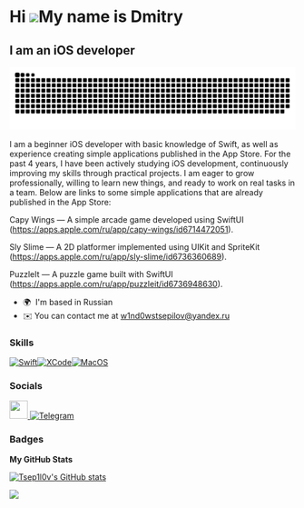 Hi ![](https://user-images.githubusercontent.com/18350557/176309783-0785949b-9127-417c-8b55-ab5a4333674e.gif)My name is Dmitry
==============================================================================================================================

I am an iOS developer
---------------------

<div id="header" style="text-align: center;">
  <img src="https://raw.githubusercontent.com/Platane/snk/output/github-contribution-grid-snake.svg" width="1000"/>
</div>

I am a beginner iOS developer with basic knowledge of Swift, as well as experience creating simple applications published in the App Store. For the past 4 years, I have been actively studying iOS development, continuously improving my skills through practical projects. I am eager to grow professionally, willing to learn new things, and ready to work on real tasks in a team. Below are links to some simple applications that are already published in the App Store: 

Capy Wings — A simple arcade game developed using SwiftUI (https://apps.apple.com/ru/app/capy-wings/id6714472051). 

Sly Slime — A 2D platformer implemented using UIKit and SpriteKit (https://apps.apple.com/ru/app/sly-slime/id6736360689). 

PuzzleIt — A puzzle game built with SwiftUI (https://apps.apple.com/ru/app/puzzleit/id6736948630).

* 🌍  I'm based in Russian
* ✉️  You can contact me at [w1nd0wstsepilov@yandex.ru](mailto:w1nd0wstsepilov@yandex.ru)

### Skills


<p align="left">
<a href="https://developer.apple.com/swift/" target="_blank" rel="noreferrer"><img src="https://raw.githubusercontent.com/danielcranney/readme-generator/main/public/icons/skills/swift-colored.svg" width="36" height="36" alt="Swift" /></a><a href="https://www.xcode.com" target="_blank" rel="noreferrer"><img src="https://raw.githubusercontent.com/danielcranney/readme-generator/main/public/icons/skills/xcode.svg" width="36" height="36" alt="XCode" /></a><a href="https://apple.com" target="_blank" rel="noreferrer"><img src="https://raw.githubusercontent.com/danielcranney/readme-generator/main/public/icons/skills/macos-colored.svg" width="36" height="36" alt="MacOS" /></a>
</p>


### Socials

<p align="left">
  <a href="https://www.github.com/Tsep1l0v" target="_blank" rel="noreferrer">
    <picture>
      <source media="(prefers-color-scheme: dark)" srcset="https://raw.githubusercontent.com/danielcranney/readme-generator/main/public/icons/socials/github-dark.svg" />
      <source media="(prefers-color-scheme: light)" srcset="https://raw.githubusercontent.com/danielcranney/readme-generator/main/public/icons/socials/github.svg" />
      <img src="https://raw.githubusercontent.com/danielcranney/readme-generator/main/public/icons/socials/github.svg" width="32" height="32" />
    </picture>
  </a>
  
  <a href="https://t.me/tsepilo_v" target="_blank" rel="noreferrer">
    <img src="https://upload.wikimedia.org/wikipedia/commons/8/82/Telegram_logo.svg" width="32" height="32" alt="Telegram"/>
  </a>
</p>


### Badges

<b>My GitHub Stats</b>

<a href="http://www.github.com/Tsep1l0v"><img src="https://github-readme-stats.vercel.app/api?username=Tsep1l0v&show_icons=true&hide=&count_private=true&title_color=ffffff&text_color=ffffff&icon_color=22c55e&bg_color=000000&hide_border=true&show_icons=true" alt="Tsep1l0v's GitHub stats" /></a>

<a href="http://www.github.com/Tsep1l0v"><img src="https://github-readme-streak-stats.herokuapp.com/?user=Tsep1l0v&stroke=ffffff&background=000000&ring=ffffff&fire=ffffff&currStreakNum=ffffff&currStreakLabel=ffffff&sideNums=ffffff&sideLabels=ffffff&dates=ffffff&hide_border=true" /></a>




<!--
**Tsep1l0v/Tsep1l0v** is a ✨ _special_ ✨ repository because its `README.md` (this file) appears on your GitHub profile.

Here are some ideas to get you started:

- 🔭 I’m currently working on ...
- 🌱 I’m currently learning ...
- 👯 I’m looking to collaborate on ...
- 🤔 I’m looking for help with ...
- 💬 Ask me about ...
- 📫 How to reach me: ...
- 😄 Pronouns: ...
- ⚡ Fun fact: ...
-->
